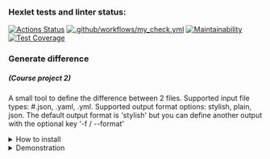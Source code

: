 ### Hexlet tests and linter status:
[![Actions Status](https://github.com/dmkael/python-project-50/actions/workflows/hexlet-check.yml/badge.svg)](https://github.com/dmkael/python-project-50/actions)
[![.github/workflows/my_check.yml](https://github.com/dmkael/python-project-50/actions/workflows/my_check.yml/badge.svg)](https://github.com/dmkael/python-project-50/actions/workflows/my_check.yml)
[![Maintainability](https://api.codeclimate.com/v1/badges/e305410ffe47028932e3/maintainability)](https://codeclimate.com/github/dmkael/python-project-50/maintainability)
[![Test Coverage](https://api.codeclimate.com/v1/badges/e305410ffe47028932e3/test_coverage)](https://codeclimate.com/github/dmkael/python-project-50/test_coverage)
### Generate difference
##### (Course project 2)

A small tool to define the difference between 2 files.
Supported input file types: #.json, .yaml, .yml.
Supported output format options: stylish, plain, json.
The default output format is 'stylish' but you can define another output with the optional key '-f / --format'

<details>
  <summary>How to install</summary>
To install the package run the command:

```python3 -m pip install --user git+https://github.com/dmkael/python-project-50.git```

</details>

<details>
  <summary>Demonstration</summary>
[![asciicast](https://asciinema.org/a/NyXwtY0BGPYeO4huIabb3mMpN.svg)](https://asciinema.org/a/NyXwtY0BGPYeO4huIabb3mMpN)
</details>

